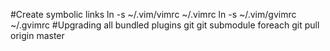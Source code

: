 #Create symbolic links
 ln -s ~/.vim/vimrc ~/.vimrc
 ln -s ~/.vim/gvimrc ~/.gvimrc
#Upgrading all bundled plugins
 git git submodule foreach git pull origin master

